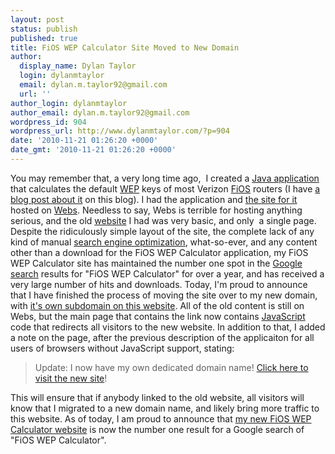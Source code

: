 ```yaml
---
layout: post
status: publish
published: true
title: FiOS WEP Calculator Site Moved to New Domain
author:
  display_name: Dylan Taylor
  login: dylanmtaylor
  email: dylan.m.taylor92@gmail.com
  url: ''
author_login: dylanmtaylor
author_email: dylan.m.taylor92@gmail.com
wordpress_id: 904
wordpress_url: http://www.dylanmtaylor.com/?p=904
date: '2010-11-21 01:26:20 +0000'
date_gmt: '2010-11-21 01:26:20 +0000'
---
```

<p>You may remember that, a very long time ago,  I created a <a class="zem_slink" title="Java (software platform)" rel="wikipedia" href="http://en.wikipedia.org/wiki/Java_%28software_platform%29">Java application</a> that calculates the default <a class="zem_slink" title="Wired Equivalent Privacy" rel="wikipedia" href="http://en.wikipedia.org/wiki/Wired_Equivalent_Privacy">WEP</a> keys of most Verizon <a class="zem_slink" title="Verizon FiOS" rel="wikipedia" href="http://en.wikipedia.org/wiki/Verizon_FiOS">FiOS</a> routers (I have <a href=/pages/blog/2010/07/29/fios-wep-calculator/">a blog post about it</a> on this blog). I had the application and <a rel="nofollow" href="http://fioswepcalc.webs.com/">the site for it</a> hosted on <a rel="nofollow" href="http://www.webs.com/">Webs</a>. Needless to say, Webs is terrible for hosting anything serious, and the old <a class="zem_slink" title="Website" rel="wikipedia" href="http://en.wikipedia.org/wiki/Website">website</a> I had was very basic, and only  a single page. Despite the ridiculously simple layout of the site, the complete lack of any kind of manual <a class="zem_slink" title="Search engine optimization" rel="wikipedia" href="http://en.wikipedia.org/wiki/Search_engine_optimization">search engine optimization</a>, what-so-ever, and any content other than a download for the FiOS WEP Calculator application, my FiOS WEP Calculator site has maintained the number one spot in the <a class="zem_slink" title="Google Search" rel="homepage" href="http://Google.com">Google search</a> results for "FiOS WEP Calculator" for over a year, and has received a very large number of hits and downloads. Today, I'm proud to announce that I have finished the process of moving the site over to my new domain, with <a href="http://fwc.dylanmtaylor.com">it's own subdomain on this website</a>. All of the old content is still on Webs, but the main page that contains the link now contains <a class="zem_slink" title="JavaScript" rel="wikipedia" href="http://en.wikipedia.org/wiki/JavaScript">JavaScript</a> code that redirects all visitors to the new website. In addition to that, I added a note on the page, after the previous description of the applicaiton for all users of browsers without JavaScript support, stating:</p>
<blockquote><p>Update: I now have my own dedicated domain name! <a class="fw_link_website" href="http://fwc.dylanmtaylor.com" target="_self">Click here to visit the new site</a>!</p></blockquote>
<p>This will ensure that if anybody linked to the old website, all visitors will know that I migrated to a new domain name, and likely bring more traffic to this website. As of today, I am proud to announce that <a href="http://fwc.dylanmtaylor.com/">my new FiOS WEP Calculator website</a> is now the number one result for a Google search of "FiOS WEP Calculator".</p>
<div class="zemanta-pixie" style="margin-top: 10px; height: 15px;"><img class="zemanta-pixie-img" style="border: medium none; float: right;" src="/images/blog/2010/12/pixy5.gif" alt="" /></div>
